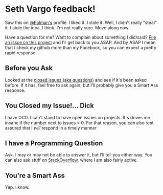 Seth Vargo feedback!
====================

Saw this on [@holman's](https://github.com/holman) profile. I liked it. I stole it. Well, I didn't really "steal" it. I stole the idea. I think. I'm not really sure. Move along now.

Have a question for me? Want to complain about something I did/said? [File an issue on this project](https://github.com/sethvargo/feedback/issues/new) and I'll get back to you ASAP. And by ASAP I mean that I check my github more than my Facebook, so you can expect a pretty rapid response.

Before you Ask
--------------
Looked at the [closed issues (aka questions)](https://github.com/sethvargo/feedback/issues?sort=created&direction=desc&state=closed&page=1) and see if it's been asked before. If it has, feel free to ask again, but I'll probably give you a Smart Ass response.

You Closed my Issue!... Dick
---------------------------
I have OCD. I can't stand to have open issues on projects. It's drives me insane if the number next to issues > 0. For that reason, you can also rest assured that I *will* respond in a timely manner

I have a Programming Question
-----------------------------
Ask. I may or may not be able to answer it, but I'll tell you either way. You can also ask stuff on [StackOverflow](http://stackoverflow.com), where I am also fairly active.

You're a Smart Ass
------------------
Yep. I know.